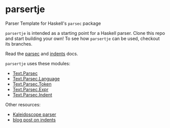 # parsertje
Parser Template for Haskell's `parsec` package

`parsertje` is intended as a starting point for a Haskell parser. Clone this repo and
start building your own! To see how `parsertje` can be used, checkout its branches.

Read the [parsec](https://hackage.haskell.org/package/parsec) and [indents](https://hackage.haskell.org/package/indents) docs.

`parsertje` uses these modules:
- [Text.Parsec](https://hackage.haskell.org/package/parsec-3.1.14.0/docs/Text-Parsec.html)
- [Text.Parsec.Language](https://hackage.haskell.org/package/parsec-3.1.14.0/docs/Text-Parsec-Language.html)
- [Text.Parsec.Token](https://hackage.haskell.org/package/parsec-3.1.14.0/docs/Text-Parsec-Token.html)
- [Text.Parsec.Expr](https://hackage.haskell.org/package/parsec-3.1.14.0/docs/Text-Parsec-Expr.html)
- [Text.Parsec.Indent](https://hackage.haskell.org/package/parsec-3.1.14.0/docs/Text-Parsec-Indent.html)

Other resources:
- [Kaleidoscope parser](https://www.stephendiehl.com/llvm/#chapter-2-parser-and-ast)
- [blog post on indents](https://spin.atomicobject.com/2012/03/16/using-text-parsec-indent-to-parse-an-indentation-sensitive-language-with-haskells-parsec-library/)